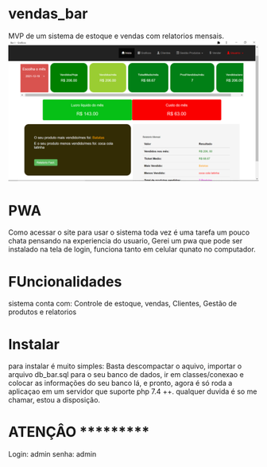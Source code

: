 # vendas_bar
MVP de um sistema de estoque e vendas com relatorios mensais.
![](/img/capared.png)

# PWA
Como acessar o site para usar o sistema toda vez é uma tarefa um pouco chata
pensando na experiencia do usuario, Gerei um pwa que pode ser instalado na tela de login, 
funciona tanto em celular qunato no computador.

# FUncionalidades
sistema conta com:
Controle de estoque,
vendas,
Clientes, 
Gestão de produtos e
relatorios

# Instalar
para instalar é muito simples: 
Basta descompactar o aquivo, importar o arquivo db_bar.sql para o seu banco de dados,
ir em classes/conexao e colocar as informações do seu banco lá,
 e pronto, agora é só roda a aplicaçao em um servidor que suporte php 7.4 ++.
qualquer duvida é so me chamar, estou a disposição.

#  ATENÇÂO *********
Login: admin
senha: admin




